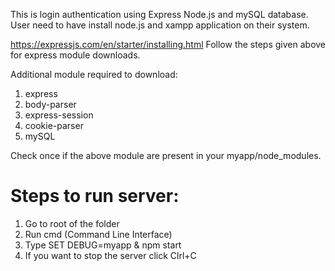 This is login authentication using Express Node.js and mySQL database.
User need to have install node.js and xampp application on their system.

https://expressjs.com/en/starter/installing.html
Follow the steps given above for express module downloads.

Additional module required to download:
1. express
2. body-parser
3. express-session
4. cookie-parser
5. mySQL

Check once if the above module are present in your myapp/node_modules.

# Steps to run server:
1. Go to root of the folder
2. Run cmd (Command Line Interface)
3. Type SET DEBUG=myapp & npm start
4. If you want to stop the server click Clrl+C
